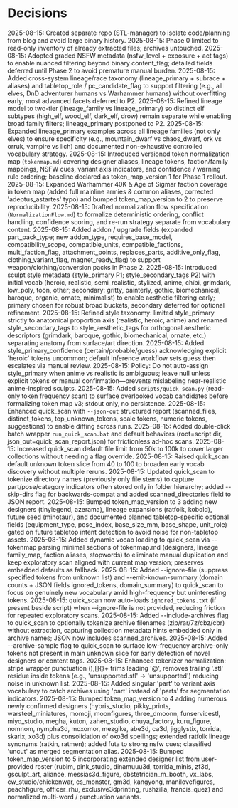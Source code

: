 # Decisions

2025-08-15: Created separate repo (STL-manager) to isolate code/planning from blog and avoid large binary history.
2025-08-15: Phase 0 limited to read-only inventory of already extracted files; archives untouched.
2025-08-15: Adopted graded NSFW metadata (nsfw_level + exposure + act tags) to enable nuanced filtering beyond binary content_flag; detailed fields deferred until Phase 2 to avoid premature manual burden.
2025-08-15: Added cross-system lineage/race taxonomy (lineage_primary + subrace + aliases) and tabletop_role / pc_candidate_flag to support filtering (e.g., all elves, DnD adventurer humans vs Warhammer humans) without overfitting early; most advanced facets deferred to P2.
2025-08-15: Refined lineage model to two-tier (lineage_family vs lineage_primary) so distinct elf subtypes (high_elf, wood_elf, dark_elf, drow) remain separate while enabling broad family filters; lineage_primary postponed to P2.
2025-08-15: Expanded lineage_primary examples across all lineage families (not only elves) to ensure specificity (e.g., mountain_dwarf vs chaos_dwarf, ork vs orruk, vampire vs lich) and documented non-exhaustive controlled vocabulary strategy.
2025-08-15: Introduced versioned token normalization map (`tokenmap.md`) covering designer aliases, lineage tokens, faction/family mappings, NSFW cues, variant axis indicators, and confidence / warning rule ordering; baseline declared as token_map_version 1 for Phase 1 rollout.
2025-08-15: Expanded Warhammer 40K & Age of Sigmar faction coverage in token map (added full mainline armies & common aliases, corrected 'adeptus_astartes' typo) and bumped token_map_version to 2 to preserve reproducibility.
2025-08-15: Drafted normalization flow specification (`NormalizationFlow.md`) to formalize deterministic ordering, conflict handling, confidence scoring, and re-run strategy separate from vocabulary content.
2025-08-15: Added addon / upgrade fields (expanded part_pack_type; new addon_type, requires_base_model, compatibility_scope, compatible_units, compatible_factions, multi_faction_flag, attachment_points, replaces_parts, additive_only_flag, clothing_variant_flag, magnet_ready_flag) to support weapon/clothing/conversion packs in Phase 2.
2025-08-15: Introduced sculpt style metadata (style_primary P1; style_secondary_tags P2) with initial vocab (heroic, realistic, semi_realistic, stylized, anime, chibi, grimdark, low_poly, toon, other; secondary: gritty, painterly, gothic, biomechanical, baroque, organic, ornate, minimalist) to enable aesthetic filtering early; primary chosen for robust broad buckets, secondary deferred for optional refinement.
2025-08-15: Refined style taxonomy: limited style_primary strictly to anatomical proportion axis (realistic, heroic, anime) and renamed style_secondary_tags to style_aesthetic_tags for orthogonal aesthetic descriptors (grimdark, baroque, gothic, biomechanical, ornate, etc.) separating anatomy from surface/art direction.
2025-08-15: Added style_primary_confidence (certain/probable/guess) acknowledging explicit 'heroic' tokens uncommon; default inference workflow sets guess then escalates via manual review.
2025-08-15: Policy: Do not auto-assign style_primary when anime vs realistic is ambiguous; leave null unless explicit tokens or manual confirmation—prevents mislabeling near-realistic anime-inspired sculpts.
2025-08-15: Added `scripts/quick_scan.py` (read-only token frequency scan) to surface overlooked vocab candidates before formalizing token map v3; stdout only, no persistence.
2025-08-15: Enhanced quick_scan with `--json-out` structured report (scanned_files, distinct_tokens, top_unknown_tokens, scale tokens, numeric tokens, suggestions) to enable diffing across runs.
2025-08-15: Added double-click batch wrapper `run_quick_scan.bat` and default behaviors (root=script dir, json_out=quick_scan_report.json) for frictionless ad-hoc scans.
2025-08-15: Increased quick_scan default file limit from 50k to 100k to cover larger collections without needing a flag override.
2025-08-15: Raised quick_scan default unknown token slice from 40 to 100 to broaden early vocab discovery without multiple reruns.
2025-08-15: Updated quick_scan to tokenize directory names (previously only file stems) to capture part/pose/category indicators often stored only in folder hierarchy; added --skip-dirs flag for backwards-compat and added scanned_directories field to JSON report.
2025-08-15: Bumped token_map_version to 3 adding new designers (tinylegend, azerama), lineage expansions (ratfolk, kobold), future seed (minotaur), and documented planned tabletop-specific optional fields (equipment_type, pose_index, base_size_mm, base_shape, unit_role) gated on future tabletop intent detection to avoid noise for non-tabletop assets.
2025-08-15: Added dynamic vocab loading to quick_scan via --tokenmap parsing minimal sections of tokenmap.md (designers, lineage family_map, faction aliases, stopwords) to eliminate manual duplication and keep exploratory scan aligned with current map version; preserves embedded defaults as fallback.
2025-08-15: Added --ignore-file (suppress specified tokens from unknown list) and --emit-known-summary (domain counts + JSON fields ignored_tokens, domain_summary) to quick_scan to focus on genuinely new vocabulary amid high-frequency but uninteresting tokens.
2025-08-15: quick_scan now auto-loads `ignored_tokens.txt` (if present beside script) when --ignore-file is not provided, reducing friction for repeated exploratory scans.
2025-08-15: Added --include-archives flag to quick_scan to optionally tokenize archive filenames (zip/rar/7z/cbz/cbr) without extraction, capturing collection metadata hints embedded only in archive names; JSON now includes scanned_archives.
2025-08-15: Added --archive-sample flag to quick_scan to surface low-frequency archive-only tokens not present in main unknown slice for early detection of novel designers or content tags.
2025-08-15: Enhanced tokenizer normalization: strips wrapper punctuation (),[]{}+ trims leading '@', removes trailing '.stl' residue inside tokens (e.g., 'unsupported.stl' -> 'unsupported') reducing noise in unknown list.
2025-08-15: Added singular 'part' to variant axis vocabulary to catch archives using 'part' instead of 'parts' for segmentation indicators.
2025-08-15: Bumped token_map_version to 4 adding numerous newly confirmed designers (hybris_studio, pikky_prints, warsteel_miniatures, momoji, moonfigures, three_dmoonn, funservicestl, miyo_studio, megha, kuton, zahen_studio, chuya_factory, kuru_figure, nomnom, nympha3d, moxomor, mezgike, abe3d, ca3d, jigglystix, torrida, skarix, xo3d) plus consolidation of oxo3d spellings; extended ratfolk lineage synonyms (ratkin, ratmen); added futa to strong nsfw cues; classified 'uncut' as merged segmentation alias.
2025-08-15: Bumped token_map_version to 5 incorporating extended designer list from user-provided roster (rubim, pink_studio, dinamuuu3d, torrida_minis, zf3d, gsculpt_art, aliance, messias3d_figure, obstetrician_m_booth, vx_labs, cw_studio/chickenwar, es_monster, gm3d, kangyong, manilovefigures, peachfigure, officer_rhu, exclusive3dprinting, rushzilla, francis_quez) and normalized multi-word / punctuation variants.
